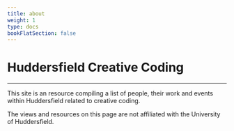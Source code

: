 ```yaml
---
title: about
weight: 1
type: docs
bookFlatSection: false
---
```


# Huddersfield Creative Coding
---

This site is an resource compiling a list of people, their work and events within Huddersfield related to creative coding.





















The views and resources on this page are not affiliated with the University of Huddersfield.
